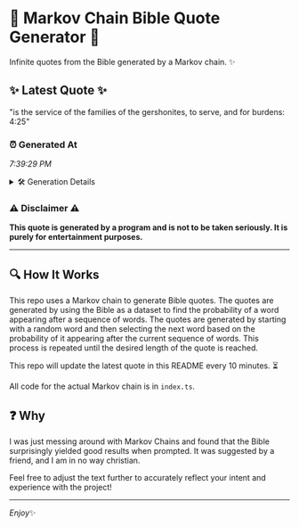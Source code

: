 # 📖 Markov Chain Bible Quote Generator 📖

Infinite quotes from the Bible generated by a Markov chain. ✨

## ✨ Latest Quote ✨
"is the service of the families of the gershonites, to serve, and for burdens: 4:25"

### ⏰ Generated At
*7:39:29 PM*

<details>
    <summary>🛠️ Generation Details</summary>
    <p>
        <strong>🌱 Seed:</strong> is<br>
        <strong>🔄 Iterations:</strong> 14<br>
        <strong>📜 Context History:</strong><br>[ is ]: the<br>[ is, the ]: service<br>[ is, the, service ]: of<br>[ is, the, service, of ]: the<br>[ is, the, service, of, the ]: families<br>[ is, the, service, of, the, families ]: of<br>[ the, service, of, the, families, of ]: the<br>[ service, of, the, families, of, the ]: gershonites,<br>[ of, the, families, of, the, gershonites, ]: to<br>[ the, families, of, the, gershonites,, to ]: serve,<br>[ families, of, the, gershonites,, to, serve, ]: and<br>[ of, the, gershonites,, to, serve,, and ]: for<br>[ the, gershonites,, to, serve,, and, for ]: burdens:<br>[ gershonites,, to, serve,, and, for, burdens: ]: 4:25<br>
    </p>
</details>

### ⚠️ Disclaimer ⚠️
**This quote is generated by a program and is not to be taken seriously. It is purely for entertainment purposes.**

---

## 🔍 How It Works

This repo uses a Markov chain to generate Bible quotes. The quotes are generated by using the Bible as a dataset to find the probability of a word appearing after a sequence of words. The quotes are generated by starting with a random word and then selecting the next word based on the probability of it appearing after the current sequence of words. This process is repeated until the desired length of the quote is reached.

This repo will update the latest quote in this README every 10 minutes. ⏳

All code for the actual Markov chain is in `index.ts`.

## ❓ Why

I was just messing around with Markov Chains and found that the Bible surprisingly yielded good results when prompted. 
It was suggested by a friend, and I am in no way christian.

Feel free to adjust the text further to accurately reflect your intent and experience with the project!

---

*Enjoy*✨
